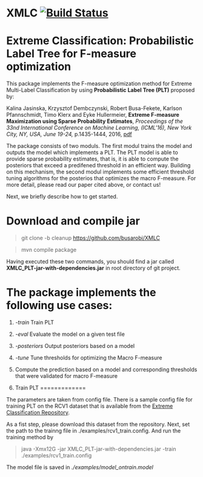 # XMLC [![Build Status](https://travis-ci.org/busarobi/XMLC.svg?branch=master)](https://travis-ci.org/busarobi/XMLC)
# Extreme Classification: Probabilistic Label Tree for F-measure optimization

This package implements the F-measure optimization method for Extreme Multi-Label Classification by using __Probabilistic Label Tree (PLT)__ proposed by:

Kalina Jasinska, Krzysztof Dembczynski, Robert Busa-Fekete, Karlson Pfannschmidt, Timo Klerx and Eyke Hullermeier, __Extreme F-measure Maximization using Sparse Probability Estimates__, *Proceedings of the 33nd International Conference on Machine Learning, (ICML'16), New York City, NY, USA, June 19-24,* p.1435-1444, 2016, [pdf](http://jmlr.org/proceedings/papers/v48/jasinska16.html)

The package consists of two moduls. The first modul trains the model and outputs the model which implements a PLT. The PLT model is able to provide sparse probability estimates, that is, it is able to compute the posteriors that exceed a predifened threshold in an efficient way. Building on this mechanism, the second modul implements some efficient threshold tuning algorithms for the posterios that optimizes the macro F-measure. For more detail, please read our paper cited above, or contact us! 

Next, we briefly describe how to get started.
 
 
Download and compile jar
========================


> git clone -b cleanup https://github.com/busarobi/XMLC

> mvn compile package 

Having executed these two commands, you should find a jar called **XMLC_PLT-jar-with-dependencies.jar** in root directory of git project.
 
The package implements the following use cases:
=========================================
 
 1. *-train* Train PLT
 1. *-eval* Evaluate the model on a given test file
 2. *-posteriors* Output posteriors based on a model
 3. *-tune* Tune thresholds for optimizing the Macro F-measure
 4. Compute the prediction based on a model and corresponding thresholds that were validated for macro F-measure



1. Train PLT
============= 

The parameters are taken from config file. There is a sample config file for training PLT on the RCV1 dataset that is available from the [Extreme Classification Repository](http://research.microsoft.com/en-us/um/people/manik/downloads/XC/XMLRepository.html).

As a fist step, please download this dataset from the repository. Next, set the path to the trainng file in ./examples/rcv1_train.config. And run the training method by 

>java -Xmx12G -jar XMLC_PLT-jar-with-dependencies.jar -train ./examples/rcv1_train.config 

The model file is saved in *./examples/model_ontrain.model*

